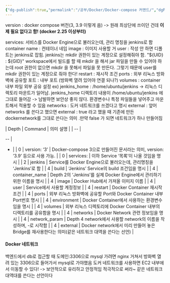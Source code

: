 ```yaml
---
{"dg-publish":true,"permalink":"/공부/Docker/Docker-compose 커맨드/","dgPassFrontmatter":true}
---
```



version : docker compose 버전(3, 3.9 이렇게 씀)
-> 원래 최상단에 쓰이던 건데 **이제 필요 없다고 함! (docker 2.25 이상부터)**

services: 서비스를 Docker Engine으로 불러오는데, 관리 명칭을 jenkins로 함
container name : 컨테이너 네임
image : 이미지 사용할 거
user : 작성 안 하면 디폴트는 jenkins로 잡힘. jenkins는 mkdir 권한이 있는 계정으로 설정해줘야 함. "${UID} : ${GID}" workspace에서 빌드를 할 때 mkdir 을 해서 jar 파일을 만들 수 있어야 하는데 root 권한이 없으면 mkdir 을 못해서 파일을 못 만든다. 그렇기 때문에 user를 mkdir 권한이 있는 계정으로 줘야 한다!
restart : 재시작 조건
ports : 외부 리눅스 방화벽에 공유할 포트 : 내부 포트 (방화벽 열려 있어야 연결 되나?)
volumes : container 내부 파일 외부 공유 설정 ex) jenkins_home : /home/ubuntu/jenkins -> 리눅스 디렉토리 마운트가 일어남. jenkins_home 디렉토리 내용이  /home/ubuntu/jenkins 에 그대로 들어감
-> 남발하면 보안상 좋지 않다. 환경변수나 특정 파일들을 넣어주고  마운트해서 적용할 수 있음
networks : 도커 네트워크를 쓰겠다고 명시
external : 앞어 networks 를 쓴다고 했으면 external : true 라고 했을 때 기존에 만든 dockernetwork를 그대로 쓴다는 의미 .만약 false 가 되면 네트워크가 하나 만들어짐

| Depth | Command        | 의미 설명                                                            |
| 
-- | 

-- | 

- |
| 0     | version: ‘3’   | Docker-compose 3으로 만들어진 문서라는 의미, version: ‘3.9’ 등으로 사용 가능.       |
| 0     | services:      | 이하 Service ‘목록’이 나올 것임을 명시                                       |
| 2     | jenkins        | Service를 Docker Engine으로 불러오는데, 관리명칭을 ‘Jenkins’로 함               |
| 4     | build          | ‘Jenkins’ Service의 build 조건임을 명시                                 |
| 4     | container_name | Depth 2의 ‘Jenkins’를 실제 Docker Engine에서 관리하기 위한 이름을 명시            |
| 4     | image          | Docker Hub에서 가져올 이미지 이름                                          |
| 4     | user           | Service에서 사용할 계정정보                                               |
| 4     | restart        | Docker Container 재시작 조건                                          |
| 4     | ports          | 외부 리눅스 방화벽에 공유할 Port와 Docker Container 내부 Port번호 명시              |
| 4     | environment    | Docker Container에서 사용하는 환경변수임을 명시                                |
| 4     | volumes        | 외부 리눅스 디렉토리에 Docker Container 내부의 디렉토리를 공유함을 명시                  |
| 4     | networks       | Docker Network 관련 정보임을 명시                                        |
| 4     | network_param  | Depth 4 network에서 사용할 network의 이름을 작성하며, -로 시작함                  |
| 4     | external       | Docker network에서 미리 만들어 놓은 Bridge를 재사용한다는 의미(같은 네트워크 대역을 쓴다는 선언) |
#### Docker 네트워크
백엔드에서 db로 접근할 때 도메인:3306으로 mysql 가려면 nginx 거쳐서 방화벽 열려 있는 3306으로 들어가서 mysql로 가야했음
도커 네트워크를 사용하면 EC2 내부에서 이동할 수 있다! -> 보안적으로 유리하고 안정적임
적극적으로 써라~
같은 네트워크 대역대를 쓴다는 선언이다